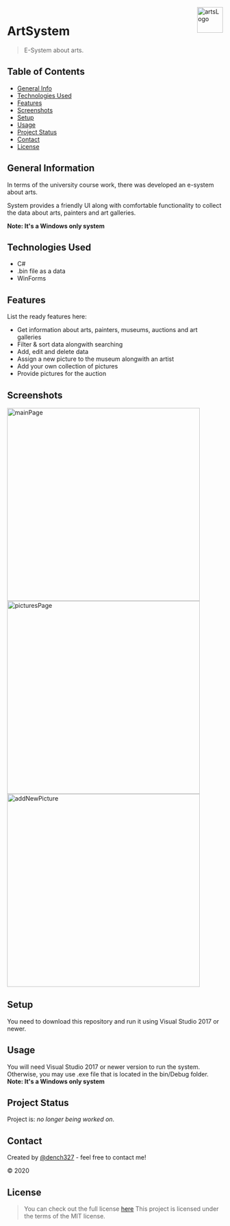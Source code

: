 <img src="https://user-images.githubusercontent.com/53062219/218333813-00bbea3d-4915-4b94-8c48-246319d35517.png" alt="artsLogo" title="artsLogo" align="right" height="60" />

# ArtSystem
> E-System about arts.

## Table of Contents
* [General Info](#general-information)
* [Technologies Used](#technologies-used)
* [Features](#features)
* [Screenshots](#screenshots)
* [Setup](#setup)
* [Usage](#usage)
* [Project Status](#project-status)
* [Contact](#contact)
* [License](#license)


## General Information
In terms of the university course work, there was developed an e-system about arts. 

System provides a friendly UI along with comfortable functionality to collect the data about arts, painters and art galleries.

**Note: It's a Windows only system**


## Technologies Used
- C#
- .bin file as a data
- WinForms


## Features
List the ready features here:
- Get information about arts, painters, museums, auctions and art galleries
- Filter & sort data alongwith searching
- Add, edit and delete data
- Assign a new picture to the museum alongwith an artist
- Add your own collection of pictures
- Provide pictures for the auction

## Screenshots
<img src="https://user-images.githubusercontent.com/53062219/218334023-2d15291f-37f7-41b6-b0a1-f5f71b15e4cd.png" alt="mainPage" title="mainPage" height="450" />
<img src="https://user-images.githubusercontent.com/53062219/218334045-79199416-7ffc-48fd-b68d-19ffc6ca3dbe.png" alt="picturesPage" title="picturesPage" height="450" />
<img src="https://user-images.githubusercontent.com/53062219/218334075-145f893d-1da6-4409-8a79-dcd31c034727.png" alt="addNewPicture" title="addNewPicture" height="450" />


## Setup
You need to download this repository and run it using Visual Studio 2017 or newer.

## Usage
You will need Visual Studio 2017 or newer version to run the system. Otherwise, you may use .exe file that is located in the bin/Debug folder.
**Note: It's a Windows only system**

## Project Status
Project is: _no longer being worked on_.


## Contact
Created by [@dench327](https://www.linkedin.com/in/denis-semko-551b91191) - feel free to contact me!

© 2020


## License
> You can check out the full license [here](https://github.com/DenisSemko/CourseWorkFile/blob/master/LICENSE.md)
This project is licensed under the terms of the MIT license.
